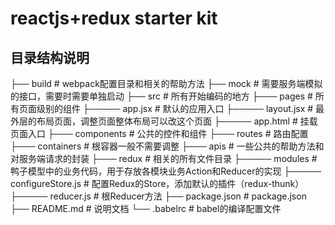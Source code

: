 reactjs+redux starter kit
====

## 目录结构说明

├── build                   # webpack配置目录和相关的帮助方法
├── mock                    # 需要服务端模拟的接口，需要时需要单独启动
├── src                     # 所有开始编码的地方
├─── pages                  # 所有页面级别的组件
├───── app.jsx             # 默认的应用入口
├───── layout.jsx          # 最外层的布局页面，调整页面整体布局可以改这个页面
├───── app.html            # 挂载页面入口
├─── components             # 公共的控件和组件
├─── routes                 # 路由配置
├─── containers             # 根容器一般不需要调整
├─── apis                   # 一些公共的帮助方法和对服务端请求的封装
├─── redux                  # 相关的所有文件目录
├───── modules             # 鸭子模型中的业务代码，用于存放各模块业务Action和Reducer的实现
├───── configureStore.js   # 配置Redux的Store，添加默认的插件（redux-thunk）
├───── reducer.js          # 根Reducer方法
├── package.json            # package.json
├── README.md               # 说明文档
└── .babelrc                # babel的编译配置文件
